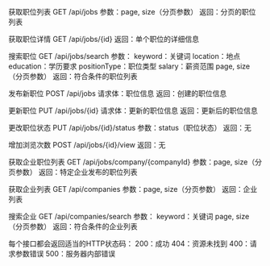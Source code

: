 获取职位列表
GET /api/jobs
参数：page, size（分页参数）
返回：分页的职位列表


获取职位详情
GET /api/jobs/{id}
返回：单个职位的详细信息


搜索职位
GET /api/jobs/search
参数：
keyword：关键词
location：地点
education：学历要求
positionType：职位类型
salary：薪资范围
page, size（分页参数）
返回：符合条件的职位列表


发布新职位
POST /api/jobs
请求体：职位信息
返回：创建的职位信息


更新职位
PUT /api/jobs/{id}
请求体：更新的职位信息
返回：更新后的职位信息


更改职位状态
PUT /api/jobs/{id}/status
参数：status（职位状态）
返回：无


增加浏览次数
POST /api/jobs/{id}/view
返回：无


获取企业职位列表
GET /api/jobs/company/{companyId}
参数：page, size（分页参数）
返回：特定企业发布的职位列表


获取企业列表
GET /api/companies
参数：page, size（分页参数）
返回：企业列表


搜索企业
GET /api/companies/search
参数：
keyword：关键词
page, size（分页参数）
返回：符合条件的企业列表




每个接口都会返回适当的HTTP状态码：
200：成功
404：资源未找到
400：请求参数错误
500：服务器内部错误
